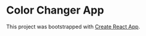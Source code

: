 # Color Changer App

This project was bootstrapped with [Create React App](https://github.com/facebook/create-react-app).

